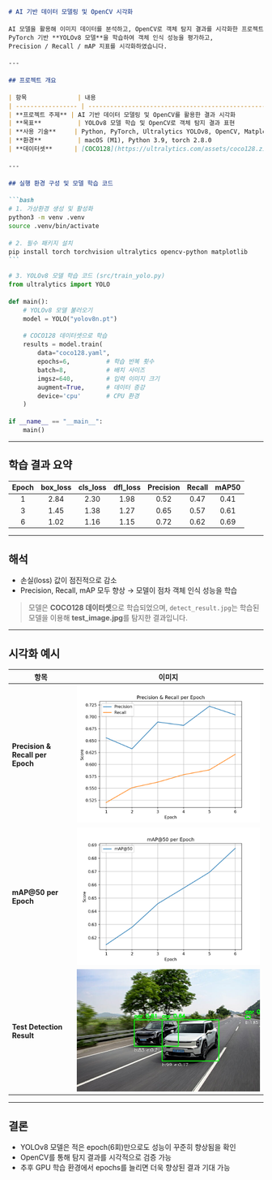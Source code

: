 ````markdown
# AI 기반 데이터 모델링 및 OpenCV 시각화

AI 모델을 활용해 이미지 데이터를 분석하고, OpenCV로 객체 탐지 결과를 시각화한 프로젝트입니다.  
PyTorch 기반 **YOLOv8 모델**을 학습하여 객체 인식 성능을 평가하고,  
Precision / Recall / mAP 지표를 시각화하였습니다.

---

## 프로젝트 개요

| 항목              | 내용                                                                  |
| ----------------- | --------------------------------------------------------------------- |
| **프로젝트 주제** | AI 기반 데이터 모델링 및 OpenCV를 활용한 결과 시각화                  |
| **목표**          | YOLOv8 모델 학습 및 OpenCV로 객체 탐지 결과 표현                      |
| **사용 기술**     | Python, PyTorch, Ultralytics YOLOv8, OpenCV, Matplotlib               |
| **환경**          | macOS (M1), Python 3.9, torch 2.8.0                                   |
| **데이터셋**      | [COCO128](https://ultralytics.com/assets/coco128.zip) (자동 다운로드) |

---

## 실행 환경 구성 및 모델 학습 코드

```bash
# 1. 가상환경 생성 및 활성화
python3 -m venv .venv
source .venv/bin/activate

# 2. 필수 패키지 설치
pip install torch torchvision ultralytics opencv-python matplotlib
```
````

```python
# 3. YOLOv8 모델 학습 코드 (src/train_yolo.py)
from ultralytics import YOLO

def main():
    # YOLOv8 모델 불러오기
    model = YOLO("yolov8n.pt")

    # COCO128 데이터셋으로 학습
    results = model.train(
        data="coco128.yaml",
        epochs=6,          # 학습 반복 횟수
        batch=8,           # 배치 사이즈
        imgsz=640,         # 입력 이미지 크기
        augment=True,      # 데이터 증강
        device='cpu'       # CPU 환경
    )

if __name__ == "__main__":
    main()
```

---

## 학습 결과 요약

| Epoch | box_loss | cls_loss | dfl_loss | Precision | Recall | mAP50 |
| :---: | :------: | :------: | :------: | :-------: | :----: | :---: |
|   1   |   2.84   |   2.30   |   1.98   |   0.52    |  0.47  | 0.41  |
|   3   |   1.45   |   1.38   |   1.27   |   0.65    |  0.57  | 0.61  |
|   6   |   1.02   |   1.16   |   1.15   |   0.72    |  0.62  | 0.69  |

---

## 해석

- 손실(loss) 값이 점진적으로 감소
- Precision, Recall, mAP 모두 향상 → 모델이 점차 객체 인식 성능을 학습

> 모델은 **COCO128 데이터셋**으로 학습되었으며,
> `detect_result.jpg`는 학습된 모델을 이용해 **test_image.jpg**를 탐지한 결과입니다.

---

## 시각화 예시

| 항목                             | 이미지                                                |
| -------------------------------- | ----------------------------------------------------- |
| **Precision & Recall per Epoch** | ![precision_recall](docs/images/precision_recall.png) |
| **mAP@50 per Epoch**             | ![map50](docs/images/map50.png)                       |
| **Test Detection Result**        | ![detect_result](docs/images/detect_result.jpg)       |

---

## 결론

- YOLOv8 모델은 적은 epoch(6회)만으로도 성능이 꾸준히 향상됨을 확인
- OpenCV를 통해 탐지 결과를 시각적으로 검증 가능
- 추후 GPU 학습 환경에서 epochs를 늘리면 더욱 향상된 결과 기대 가능

```

```
